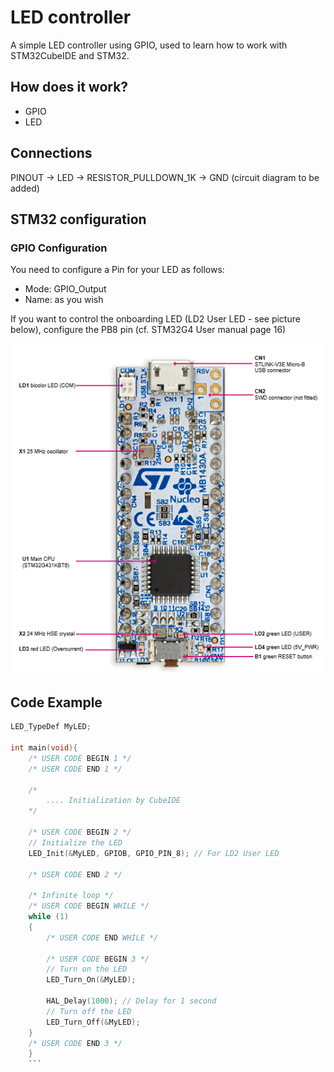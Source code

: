 # LED controller
A simple LED controller using GPIO, used to learn how to work with STM32CubeIDE and STM32.

## How does it work?
- GPIO
- LED

## Connections
PINOUT -> LED -> RESISTOR_PULLDOWN_1K -> GND
(circuit diagram to be added)

## STM32 configuration
### GPIO Configuration
You need to configure a Pin for your LED as follows:
- Mode: GPIO_Output
- Name: as you wish

If you want to control the onboarding LED (LD2 User LED - see picture below), configure the PB8 pin (cf. STM32G4 User manual page 16)

![LD2 User LED](../image/led/ld2_led.png)

## Code Example
```C
LED_TypeDef MyLED;

int main(void){
    /* USER CODE BEGIN 1 */
    /* USER CODE END 1 */
    
    /*
        .... Initialization by CubeIDE
    */
    
    /* USER CODE BEGIN 2 */
    // Initialize the LED
    LED_Init(&MyLED, GPIOB, GPIO_PIN_8); // For LD2 User LED
    
    /* USER CODE END 2 */
    
    /* Infinite loop */
    /* USER CODE BEGIN WHILE */
    while (1)
    {
        /* USER CODE END WHILE */
    
        /* USER CODE BEGIN 3 */
        // Turn on the LED
        LED_Turn_On(&MyLED);

        HAL_Delay(1000); // Delay for 1 second
        // Turn off the LED
        LED_Turn_Off(&MyLED);
    }
    /* USER CODE END 3 */
    }
    ```

